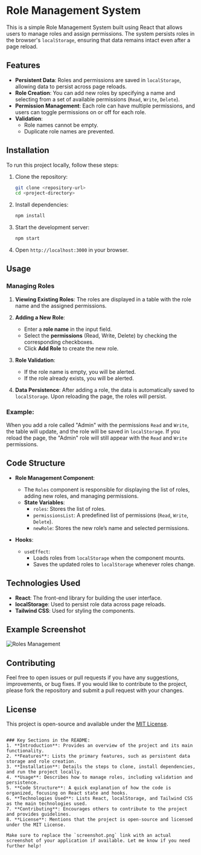 # Role Management System

This is a simple Role Management System built using React that allows users to manage roles and assign permissions. The system persists roles in the browser's `localStorage`, ensuring that data remains intact even after a page reload.

## Features

- **Persistent Data**: Roles and permissions are saved in `localStorage`, allowing data to persist across page reloads.
- **Role Creation**: You can add new roles by specifying a name and selecting from a set of available permissions (`Read`, `Write`, `Delete`).
- **Permission Management**: Each role can have multiple permissions, and users can toggle permissions on or off for each role.
- **Validation**: 
  - Role names cannot be empty.
  - Duplicate role names are prevented.

## Installation

To run this project locally, follow these steps:

1. Clone the repository:

   ```bash
   git clone <repository-url>
   cd <project-directory>
   ```

2. Install dependencies:

   ```bash
   npm install
   ```

3. Start the development server:

   ```bash
   npm start
   ```

4. Open `http://localhost:3000` in your browser.

## Usage

### Managing Roles

1. **Viewing Existing Roles**: The roles are displayed in a table with the role name and the assigned permissions.
   
2. **Adding a New Role**:
   - Enter a **role name** in the input field.
   - Select the **permissions** (Read, Write, Delete) by checking the corresponding checkboxes.
   - Click **Add Role** to create the new role.

3. **Role Validation**:
   - If the role name is empty, you will be alerted.
   - If the role already exists, you will be alerted.

4. **Data Persistence**: After adding a role, the data is automatically saved to `localStorage`. Upon reloading the page, the roles will persist.

### Example:
When you add a role called "Admin" with the permissions `Read` and `Write`, the table will update, and the role will be saved in `localStorage`. If you reload the page, the "Admin" role will still appear with the `Read` and `Write` permissions.

## Code Structure

- **Role Management Component**: 
   - The `Roles` component is responsible for displaying the list of roles, adding new roles, and managing permissions.
   - **State Variables**:
     - `roles`: Stores the list of roles.
     - `permissionsList`: A predefined list of permissions (`Read`, `Write`, `Delete`).
     - `newRole`: Stores the new role’s name and selected permissions.

- **Hooks**:
   - `useEffect`: 
     - Loads roles from `localStorage` when the component mounts.
     - Saves the updated roles to `localStorage` whenever roles change.

## Technologies Used

- **React**: The front-end library for building the user interface.
- **localStorage**: Used to persist role data across page reloads.
- **Tailwind CSS**: Used for styling the components.

## Example Screenshot

![Roles Management](./screenshot.png)

## Contributing

Feel free to open issues or pull requests if you have any suggestions, improvements, or bug fixes. If you would like to contribute to the project, please fork the repository and submit a pull request with your changes.

## License

This project is open-source and available under the [MIT License](LICENSE).
```

### Key Sections in the README:
1. **Introduction**: Provides an overview of the project and its main functionality.
2. **Features**: Lists the primary features, such as persistent data storage and role creation.
3. **Installation**: Details the steps to clone, install dependencies, and run the project locally.
4. **Usage**: Describes how to manage roles, including validation and persistence.
5. **Code Structure**: A quick explanation of how the code is organized, focusing on React state and hooks.
6. **Technologies Used**: Lists React, localStorage, and Tailwind CSS as the main technologies used.
7. **Contributing**: Encourages others to contribute to the project and provides guidelines.
8. **License**: Mentions that the project is open-source and licensed under the MIT License.

Make sure to replace the `screenshot.png` link with an actual screenshot of your application if available. Let me know if you need further help!
